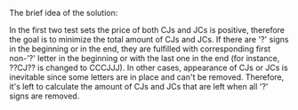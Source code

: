 The brief idea of the solution:

In the first two test sets the price of both CJs and JCs is positive, therefore the goal is to minimize the total amount of CJs and JCs. If there are '?' signs 
in the beginning or in the end, they are fulfilled with corresponding first non-'?' letter in the beginning or with the last one in the end (for instance, ??CJ??
is changed to CCCJJJ). In other cases, appearance of CJs or JCs is inevitable since some letters are in place and can't be removed. Therefore, it's left to 
calculate the amount of CJs and JCs that are left when all '?' signs are removed.
